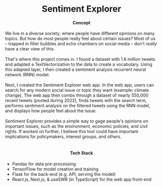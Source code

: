 <h1 align="center">Sentiment Explorer</h1>



<h4 align="center">Concept</h4>
We live in a diverse society, where people have different opinions on many topics. But how do most people really feel about certain issues? Most of us – trapped in filter bubbles and echo chambers on social media – don't <em>really</em> have a clear view of this.
<br />
<br />
That's where this project comes in. I found a dataset with 1.6 million tweets and adapted a TextVectorization to the data to create a vocabulary. Using this adapted layer, I then created a sentiment analysis recurrent neural network (RNN) model. 
<br />
<br />
Next, I created the Sentiment Explorer web app. In the web app, users can search for any modern social issue or topic they want (example: climate change). The web app then combs through a dataset of nearly 550,000 recent tweets (posted during 2022), finds tweets with the search term, performs sentiment analysis on the filtered tweets using the RNN model, and displays how people feel about the issue. 

<br />
<br />
Sentiment Explorer provides a simple way to gage people's opinions on important issues, such as the environment, economic policies, and civil rights. If worked on further, I believe this tool could have important implications for policymakers, interest groups, and others. 
<br />
<br />



<h4 align="center">Tech Stack</h4>
<ul>
    <li>Pandas for data pre-processing</li>
    <li>TensorFlow for model creation and training</li>
    <li>Flask for the back-end (e.g. API, serving the model)</li>
    <li>React.js, Next.js, & useSWR (in TypeScript) for the web app front-end</li>
<ul>

<br />

